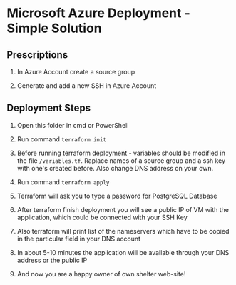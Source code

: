 # Microsoft Azure Deployment - Simple Solution

## Prescriptions

1) In Azure Account create a source group

2) Generate and add a new SSH in Azure Account

## Deployment Steps

1) Open this folder in cmd or PowerShell

2) Run command ```terraform init```

3) Before running terraform deployment - variables should be modified in the file ```/variables.tf```. Raplace names of a source group and a ssh key with one's created before. Also change DNS address on your own.

4) Run command ```terraform apply```

5) Terraform will ask you to type a password for PostgreSQL Database

6) After terraform finish deployment you will see a public IP of VM with the application, which could be connected with your SSH Key

7) Also terraform will print list of the nameservers which have to be copied in the particular field in your DNS account

8) In about 5-10 minutes the application will be available through your DNS address or the public IP

9) And now you are a happy owner of own shelter web-site!